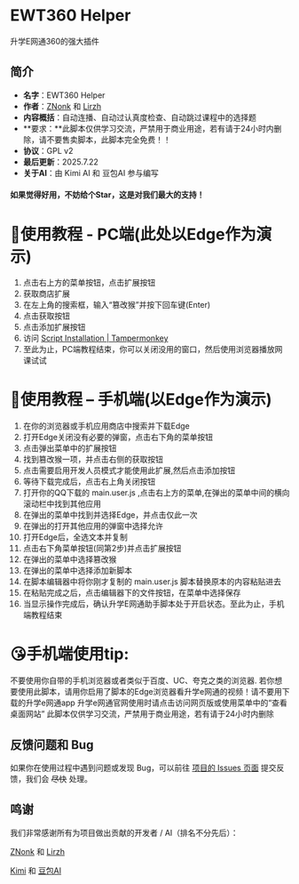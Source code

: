 # EWT360 Helper
升学E网通360的强大插件
## 简介

- **名字**：EWT360 Helper
- **作者**：[ZNonk](https://github.com/ZNink) 和 [Lirzh](https://github.com/lirzh)
- **内容概括**：自动连播、自动过认真度检查、自动跳过课程中的选择题
- **要求：**此脚本仅供学习交流，严禁用于商业用途，若有请于24小时内删除，请不要售卖脚本，此脚本完全免费！！
- **协议**：GPL v2
- **最后更新**：2025.7.22
- **关于AI**：由 Kimi AI 和 豆包AI 参与编写

#### 如果觉得好用，不妨给个Star，这是对我们最大的支持！

# 💖使用教程 - PC端(此处以Edge作为演示)
1. 点击右上方的菜单按钮，点击扩展按钮
2. 获取商店扩展
3. 在左上角的搜索框，输入“篡改猴”并按下回车键(Enter)
4. 点击获取按钮
5. 点击添加扩展按钮 
6. 访问 [Script Installation | Tampermonkey](https://www.tampermonkey.net/script_installation.php#url=https://github.com/Lirzh/EWT360-Helper/raw/refs/heads/main/main.user.js)
7. 至此为止，PC端教程结束，你可以关闭没用的窗口，然后使用浏览器播放网课试试

# 💖使用教程 – 手机端(以Edge作为演示)
1.	在你的浏览器或手机应用商店中搜索并下载Edge
2.	打开Edge关闭没有必要的弹窗，点击右下角的菜单按钮
3.	点击弹出菜单中的扩展按钮
4.	找到篡改猴一项，并点击右侧的获取按钮
5.	点击需要启用开发人员模式才能使用此扩展,然后点击添加按钮
6.	等待下载完成后，点击右上角关闭按钮
7.	打开你的QQ下载的 main.user.js ,点击右上方的菜单,在弹出的菜单中间的横向滚动栏中找到其他应用
8.	在弹出的菜单中找到并选择Edge，并点击仅此一次
9.	在弹出的打开其他应用的弹窗中选择允许
10.	打开Edge后，全选文本并复制
11. 点击右下角菜单按钮(同第2步)并点击扩展按钮
12.	在弹出的菜单中选择篡改猴
13.	在弹出的菜单中选择添加新脚本
14.	在脚本编辑器中将你刚才复制的 main.user.js 脚本替换原本的内容粘贴进去
15.	在粘贴完成之后，点击编辑器下的文件按钮，在菜单中选择保存
16.	当显示操作完成后，确认升学E网通助手脚本处于开启状态。至此为止，手机端教程结束

# 😘手机端使用tip:
不要使用你自带的手机浏览器或者类似于百度、UC、夸克之类的浏览器.
若你想要使用此脚本，请用你启用了脚本的Edge浏览器看升学e网通的视频！请不要用下载的升学e网通app
升学e网通官网使用时请点击访问网页版或使用菜单中的“查看桌面网站”
此脚本仅供学习交流，严禁用于商业用途，若有请于24小时内删除

## 反馈问题和 Bug

如果你在使用过程中遇到问题或发现 Bug，可以前往 [项目的 Issues 页面](https://github.com/lirzh/EWT360-Helper/issues) 提交反馈，我们会 ~~尽快~~ 处理。

## 鸣谢

我们非常感谢所有为项目做出贡献的开发者 / AI（排名不分先后）：

[ZNonk](https://github.com/ZNink) 和 [Lirzh](https://github.com/lirzh)

[Kimi](https://www.kimi.com/kimiplus-square) 和 [豆包AI](https://doubao.com)
